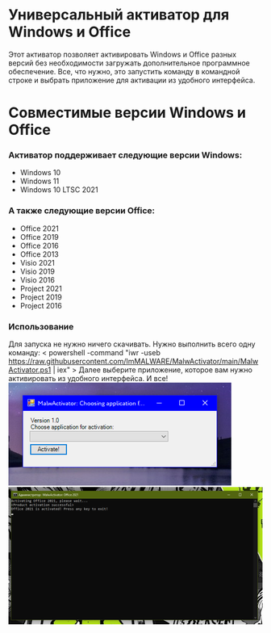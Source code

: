 # Универсальный активатор для Windows и Office
Этот активатор позволяет активировать Windows и Office разных версий без необходимости загружать дополнительное программное обеспечение. Все, что нужно, это запустить команду в командной строке и выбрать приложение для активации из удобного интерфейса.

# Совместимые версии Windows и Office
### Активатор поддерживает следующие версии Windows:
* Windows 10
* Windows 11
* Windows 10 LTSC 2021
### А также следующие версии Office:
* Office 2021
* Office 2019
* Office 2016
* Office 2013
* Visio 2021
* Visio 2019
* Visio 2016
* Project 2021
* Project 2019
* Project 2016
### Использование
Для запуска не нужно ничего скачивать. Нужно выполнить всего одну команду:
< powershell -command "iwr -useb https://raw.githubusercontent.com/ImMALWARE/MalwActivator/main/MalwActivator.ps1 | iex" > 
Далее выберите приложение, которое вам нужно активировать из удобного интерфейса. И все!
![Скриншот активатора](https://github.com/ImMALWARE/MalwActivator/raw/main/files/screenshot.png?raw=true)
![Скриншот результата](https://github.com/ImMALWARE/MalwActivator/raw/main/files/result_screenshot.png?raw=true)